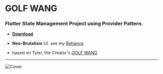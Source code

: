# GOLF WANG

### Flutter State Management Project using Provider Pattern.

* [__Download__](https://github.com/ThutaYeAg/GOLF-WANG/releases/tag/latest)
 
* __Neo-Brutalism__ UI. see my [Behance](https://www.behance.net/gallery/169263161/GOLF-WANG)

* based on Tyler, the Creator's [GOLF WANG](https://golfwang.com/)

<hr>

![Cover](https://github.com/ThutaYeAg/GOLF-WANG/blob/master/assets/cover.png)

